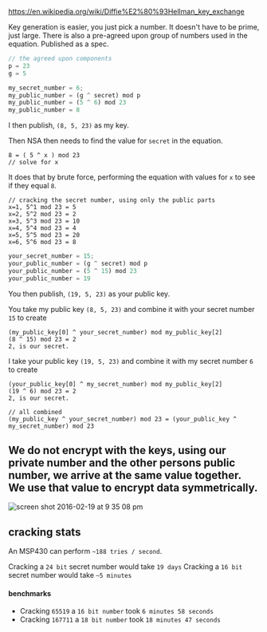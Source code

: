 https://en.wikipedia.org/wiki/Diffie%E2%80%93Hellman_key_exchange

Key generation is easier, you just pick a number.  It doesn't have to be prime, just large.  There is also a pre-agreed upon group of numbers used in the equation.  Published as a spec.

```javascript
// the agreed upon components
p = 23
g = 5
```

```javascript
my_secret_number = 6;
my_public_number = (g ^ secret) mod p
my_public_number = (5 ^ 6) mod 23
my_public_number = 8
```
I then publish, `(8, 5, 23)` as my key.

Then NSA then needs to find the value for `secret` in the equation.
```
8 = ( 5 ^ x ) mod 23
// solve for x
```
It does that by brute force, performing the equation with values for `x` to see if they equal `8`.

```
// cracking the secret number, using only the public parts
x=1, 5^1 mod 23 = 5
x=2, 5^2 mod 23 = 2
x=3, 5^3 mod 23 = 10
x=4, 5^4 mod 23 = 4
x=5, 5^5 mod 23 = 20
x=6, 5^6 mod 23 = 8
```

```javascript
your_secret_number = 15;
your_public_number = (g ^ secret) mod p
your_public_number = (5 ^ 15) mod 23
your_public_number = 19
```

You then publish, `(19, 5, 23)` as your public key.

You take my public key `(8, 5, 23)` and combine it with your secret number `15` to create
```
(my_public_key[0] ^ your_secret_number) mod my_public_key[2]
(8 ^ 15) mod 23 = 2
2, is our secret.
```
I take your public key `(19, 5, 23)` and combine it with my secret number `6` to create
```
(your_public_key[0] ^ my_secret_number) mod my_public_key[2]
(19 ^ 6) mod 23 = 2
2, is our secret.
```

```
// all combined
(my_public_key ^ your_secret_number) mod 23 = (your_public_key ^ my_secret_number) mod 23
```

## We do not encrypt with the keys, using our private number and the other persons public number, we arrive at the same value together. We use that value to encrypt data symmetrically.

![screen shot 2016-02-19 at 9 35 08 pm](https://cloud.githubusercontent.com/assets/432483/13194712/aeabc59e-d750-11e5-843d-75ee06f5cc81.png)

## cracking stats
An MSP430 can perform `~188 tries / second`.

Cracking a `24 bit` secret number would take `19 days`
Cracking a `16 bit` secret number would take `~5 minutes`


#### benchmarks
* Cracking `65519` a `16 bit number` took `6 minutes 58 seconds`
* Cracking `167711` a `18 bit number` took `18 minutes 47 seconds` 
